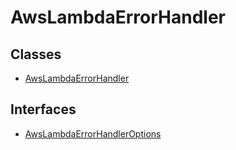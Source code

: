 # AwsLambdaErrorHandler

## Classes

- [AwsLambdaErrorHandler](classes/AwsLambdaErrorHandler.md)

## Interfaces

- [AwsLambdaErrorHandlerOptions](interfaces/AwsLambdaErrorHandlerOptions.md)
